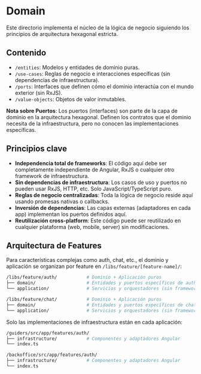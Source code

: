 # Domain

Este directorio implementa el núcleo de la lógica de negocio siguiendo los principios de arquitectura hexagonal estricta.

## Contenido

- `/entities`: Modelos y entidades de dominio puras.
- `/use-cases`: Reglas de negocio e interacciones específicas (sin dependencias de infraestructura).
- `/ports`: Interfaces que definen cómo el dominio interactúa con el mundo exterior (sin RxJS).
- `/value-objects`: Objetos de valor inmutables.

**Nota sobre Puertos**: Los puertos (interfaces) son parte de la capa de dominio en la arquitectura hexagonal. Definen los contratos que el dominio necesita de la infraestructura, pero no conocen las implementaciones específicas.

## Principios clave

- **Independencia total de frameworks**: El código aquí debe ser completamente independiente de Angular, RxJS o cualquier otro framework de infraestructura.
- **Sin dependencias de infraestructura**: Los casos de uso y puertos no pueden usar RxJS, HTTP, etc. Solo JavaScript/TypeScript puro.
- **Reglas de negocio centralizadas**: Toda la lógica de negocio reside aquí usando promesas nativas o callbacks.
- **Inversión de dependencias**: Las capas externas (adaptadores en cada app) implementan los puertos definidos aquí.
- **Reutilización cross-platform**: Este código puede ser reutilizado en cualquier plataforma (web, mobile, server) sin modificaciones.

## Arquitectura de Features

Para características complejas como auth, chat, etc., el dominio y aplicación se organizan por feature en `/libs/feature/[feature-name]/`:

```bash
/libs/feature/auth/           # Dominio + Aplicación puros
├── domain/                   # Entidades y puertos específicos de auth
└── application/              # Servicios y orquestadores (sin frameworks)

/libs/feature/chat/           # Dominio + Aplicación puros  
├── domain/                   # Entidades y puertos específicos de chat
└── application/              # Servicios y orquestadores (sin frameworks)
```

Solo las implementaciones de infraestructura están en cada aplicación:

```bash
/guiders/src/app/features/auth/
├── infrastructure/           # Componentes y adaptadores Angular
└── index.ts

/backoffice/src/app/features/auth/  
├── infrastructure/           # Componentes y adaptadores Angular
└── index.ts
```
